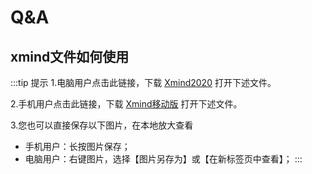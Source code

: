 # Q&A

## xmind文件如何使用

:::tip 提示
1.电脑用户点击此链接，下载 [Xmind2020](https://www.xmind.cn/xmind2020/) 打开下述文件。

2.手机用户点击此链接，下载 [Xmind移动版](https://a.app.qq.com/o/simple.jsp?pkgname=net.xmind.doughnut) 打开下述文件。

3.您也可以直接保存以下图片，在本地放大查看
- 手机用户：长按图片保存；
- 电脑用户：右键图片，选择【图片另存为】或【在新标签页中查看】；
:::

